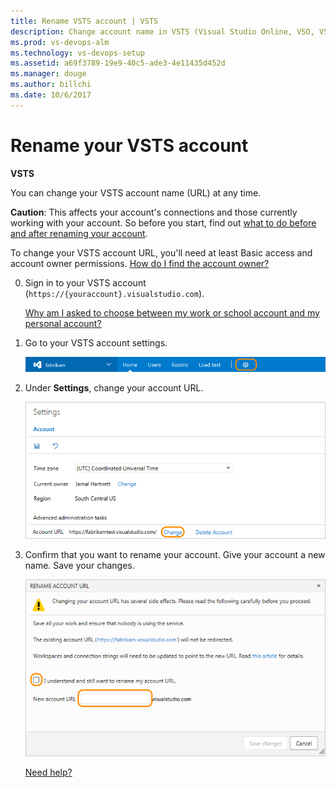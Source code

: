 ```yaml
---
title: Rename VSTS account | VSTS
description: Change account name in VSTS (Visual Studio Online, VSO, VSTS)
ms.prod: vs-devops-alm
ms.technology: vs-devops-setup
ms.assetid: a69f3789-19e9-40c5-ade3-4e11435d452d
ms.manager: douge
ms.author: billchi
ms.date: 10/6/2017
---
```


# Rename your VSTS account

**VSTS**

You can change your VSTS account name (URL) at any time.

**Caution**: This affects your account's connections 
and those currently working with your account. 
So before you start, find out 
[what to do before and after renaming your account](https://support.microsoft.com/kb/2793597).

To change your VSTS account URL, 
you'll need at least Basic access and account owner permissions. 
[How do I find the account owner?](faq-delete-restore-vsts-account.md#find-owner)

0.  Sign in to your VSTS account (```https://{youraccount}.visualstudio.com```).

	[Why am I asked to choose between my work or school account and my personal account?](faq-create-account.md#ChooseOrgAcctMSAcct)

0.  Go to your VSTS account settings.

    ![Go to account settings](../_shared/_img/account-settings-new-ui.png)

0.	Under **Settings**, change your account URL.

    ![Change your account name](_img/rename-vso-account/vsorenameaccount.png)

0.  Confirm that you want to rename your account. 
Give your account a new name. Save your changes.

    ![Confirm renaming your account, provide new account name](_img/rename-vso-account/vsoconfirmaccountrename.png)

	[Need help?](faq-create-account.md#get-support)
